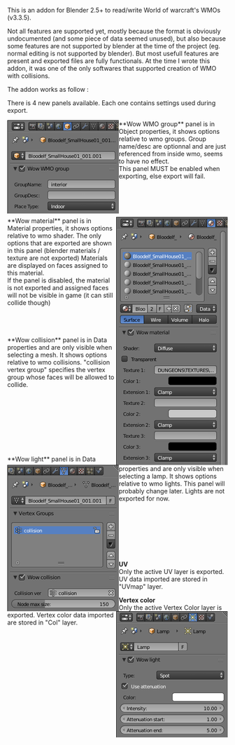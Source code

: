This is an addon for Blender 2.5+ to read/write World of warcraft's WMOs (v3.3.5).

Not all features are supported yet, mostly because the format is obviously undocumented (and some piece of data seemed unused), but also because some features are not supported by blender at the time of the project (eg. normal editing is not supported by blender). But most usefull features are present and exported files are fully functionals.
At the time I wrote this addon, it was one of the only softwares that supported creation of WMO with collisions.

The addon works as follow : 

There is 4 new panels available.
Each one contains settings used during export.

<img align="left" src="images/wmo_addon_group_panel.png">
**Wow WMO group** panel is in Object properties, it shows options relative to wmo groups.
Group name/desc are optionnal and are just referenced from inside wmo, seems to have no effect.<br/>
This panel MUST be enabled when exporting, else export will fail.
<br/><br/><br/><br/><br/><br/>

<img align="right" src="images/wmo_addon_material_panel.png">
**Wow material** panel is in Material properties, it shows options relative to wmo shader. The only options that are exported are shown in this panel (blender materials / texture are not exported)
Materials are displayed on faces assigned to this material.<br/>
If the panel is disabled, the material is not exported and assigned faces will not be visible in game (it can still collide though)
<br/><br/><br/><br/><br/>


<img align="left" src="images/wmo_addon_collision_panel.png">
**Wow collision** panel is in Data properties and are only visible when selecting a mesh. It shows options relative to wmo collisions. "collision vertex group" specifies the vertex group whose faces will be allowed to collide.
<br/><br/><br/><br/><br/><br/><br/><br/><br/><br/>

<img align="right" src="images/wmo_addon_light_panel.png">
**Wow light** panel is in Data properties and are only visible when selecting a lamp. It shows options relative to wmo lights. This panel will probably change later.
Lights are not exported for now.
<br/><br/><br/><br/><br/><br/><br/><br/>

__UV__<br/>
Only the active UV layer is exported. UV data imported are stored in "UVmap" layer.

__Vertex color__<br/>
Only the active Vertex Color layer is exported. Vertex color data imported are stored in "Col" layer.
